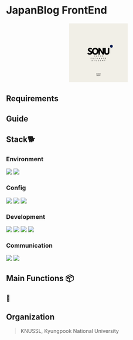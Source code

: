 # JapanBlog FrontEnd

<p align="center">
    <img width="160px" src="/public/image/LogoImage.png" />
</p>

## Requirements

## Guide

>

## Stack🐕

### Environment

<img src="https://img.shields.io/badge/Visual Studio Code-147EFB?style=for-the-badge&logoColor=white"> <img src="https://img.shields.io/badge/ubuntu-E95420?style=for-the-badge&logo=ubuntu&logoColor=white">

### Config

<img src="https://img.shields.io/badge/pnpm-F69220?style=for-the-badge&logo=pnpm&logoColor=white"> <img src="https://img.shields.io/badge/npm-CB3837?style=for-the-badge&logo=npm&logoColor=white"> <img src="https://img.shields.io/badge/postcss-DD3A0A?style=for-the-badge&logo=postcss&logoColor=white">

### Development

<img src="https://img.shields.io/badge/Next.js-000000?style=for-the-badge&logo=Next.js&logoColor=white"> <img src="https://img.shields.io/badge/Typescript-3178C6?style=for-the-badge&logo=Typescript&logoColor=white"> <img src="https://img.shields.io/badge/Tailwind-06B6D4?style=for-the-badge&logo=tailwindCSS&logoColor=white"> <img src="https://img.shields.io/badge/Docker-2496ED?style=for-the-badge&logo=Docker&logoColor=white">

### Communication

<img src="https://img.shields.io/badge/Discord-5865F2?style=for-the-badge&logo=discord&logoColor=white"> <img src="https://img.shields.io/badge/Slack-4A154B?style=for-the-badge&logo=Slack&logoColor=white">

## Main Functions 📦

### 🔔

## Organization

> KNUSSL, Kyungpook National University
